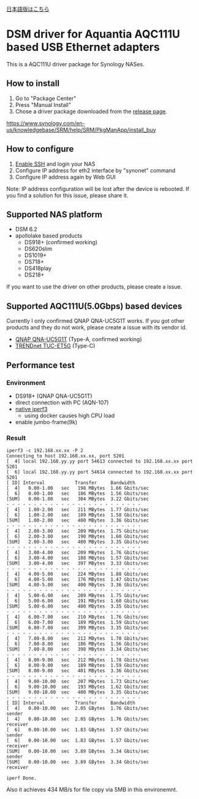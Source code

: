 [日本語版はこちら](readme.ja.md)

# DSM driver for Aquantia AQC111U based USB Ethernet adapters

This is a AQC111U driver package for Synology NASes.

## How to install

1. Go to "Package Center"
2. Press "Manual Install"
3. Chose a driver package downloaded from the [release page](https://github.com/bb-qq/aqc111/releases).

https://www.synology.com/en-us/knowledgebase/SRM/help/SRM/PkgManApp/install_buy

## How to configure

1. [Enable SSH](https://www.synology.com/en-us/knowledgebase/DSM/tutorial/General_Setup/How_to_login_to_DSM_with_root_permission_via_SSH_Telnet) and login your NAS
2. Configure IP address for eth2 interface by "synonet" command
3. Configure IP address again by Web GUI

Note: IP address configuration will be lost after the device is rebooted. If you find a solution for this issue, please share it.

## Supported NAS platform

* DSM 6.2
* apollolake based products
    * DS918+ (confirmed working)
    * DS620slim
    * DS1019+
    * DS718+
    * DS418play
    * DS218+

If you want to use the driver on other products, please create a issue.

## Supported AQC111U(5.0Gbps) based devices

Currently I only confirmed QNAP QNA-UC5G1T works. If you got other products and they do not work, please create a issue with its vendor id.

* [QNAP QNA-UC5G1T](https://amzn.to/2A2aI1e) (Type-A, confirmed working)
* [TRENDnet TUC-ET5G](https://amzn.to/314DASp) (Type-C)

## Performance test

### Environment
* DS918+ (QNAP QNA-UC5G1T)
* direct connection with PC (AQN-107)
* [native iperf3](http://www.jadahl.com/iperf-arp-scan/DSM_6.2/)
    * using docker causes high CPU load
* enable jumbo-frame(9k)

### Result
````
iperf3 -c 192.168.xx.xx -P 2
Connecting to host 192.168.xx.xx, port 5201
[  4] local 192.168.yy.yy port 54613 connected to 192.168.xx.xx port 5201
[  6] local 192.168.yy.yy port 54614 connected to 192.168.xx.xx port 5201
[ ID] Interval           Transfer     Bandwidth
[  4]   0.00-1.00   sec   198 MBytes  1.66 Gbits/sec
[  6]   0.00-1.00   sec   186 MBytes  1.56 Gbits/sec
[SUM]   0.00-1.00   sec   384 MBytes  3.22 Gbits/sec
- - - - - - - - - - - - - - - - - - - - - - - - -
[  4]   1.00-2.00   sec   211 MBytes  1.77 Gbits/sec
[  6]   1.00-2.00   sec   189 MBytes  1.58 Gbits/sec
[SUM]   1.00-2.00   sec   400 MBytes  3.36 Gbits/sec
- - - - - - - - - - - - - - - - - - - - - - - - -
[  4]   2.00-3.00   sec   209 MBytes  1.75 Gbits/sec
[  6]   2.00-3.00   sec   190 MBytes  1.60 Gbits/sec
[SUM]   2.00-3.00   sec   400 MBytes  3.35 Gbits/sec
- - - - - - - - - - - - - - - - - - - - - - - - -
[  4]   3.00-4.00   sec   209 MBytes  1.76 Gbits/sec
[  6]   3.00-4.00   sec   188 MBytes  1.57 Gbits/sec
[SUM]   3.00-4.00   sec   397 MBytes  3.33 Gbits/sec
- - - - - - - - - - - - - - - - - - - - - - - - -
[  4]   4.00-5.00   sec   224 MBytes  1.88 Gbits/sec
[  6]   4.00-5.00   sec   176 MBytes  1.47 Gbits/sec
[SUM]   4.00-5.00   sec   400 MBytes  3.36 Gbits/sec
- - - - - - - - - - - - - - - - - - - - - - - - -
[  4]   5.00-6.00   sec   209 MBytes  1.75 Gbits/sec
[  6]   5.00-6.00   sec   191 MBytes  1.60 Gbits/sec
[SUM]   5.00-6.00   sec   400 MBytes  3.35 Gbits/sec
- - - - - - - - - - - - - - - - - - - - - - - - -
[  4]   6.00-7.00   sec   210 MBytes  1.76 Gbits/sec
[  6]   6.00-7.00   sec   189 MBytes  1.59 Gbits/sec
[SUM]   6.00-7.00   sec   399 MBytes  3.35 Gbits/sec
- - - - - - - - - - - - - - - - - - - - - - - - -
[  4]   7.00-8.00   sec   212 MBytes  1.78 Gbits/sec
[  6]   7.00-8.00   sec   186 MBytes  1.56 Gbits/sec
[SUM]   7.00-8.00   sec   398 MBytes  3.34 Gbits/sec
- - - - - - - - - - - - - - - - - - - - - - - - -
[  4]   8.00-9.00   sec   212 MBytes  1.78 Gbits/sec
[  6]   8.00-9.00   sec   189 MBytes  1.59 Gbits/sec
[SUM]   8.00-9.00   sec   401 MBytes  3.36 Gbits/sec
- - - - - - - - - - - - - - - - - - - - - - - - -
[  4]   9.00-10.00  sec   207 MBytes  1.73 Gbits/sec
[  6]   9.00-10.00  sec   193 MBytes  1.62 Gbits/sec
[SUM]   9.00-10.00  sec   400 MBytes  3.35 Gbits/sec
- - - - - - - - - - - - - - - - - - - - - - - - -
[ ID] Interval           Transfer     Bandwidth
[  4]   0.00-10.00  sec  2.05 GBytes  1.76 Gbits/sec                  sender
[  4]   0.00-10.00  sec  2.05 GBytes  1.76 Gbits/sec                  receiver
[  6]   0.00-10.00  sec  1.83 GBytes  1.57 Gbits/sec                  sender
[  6]   0.00-10.00  sec  1.83 GBytes  1.57 Gbits/sec                  receiver
[SUM]   0.00-10.00  sec  3.89 GBytes  3.34 Gbits/sec                  sender
[SUM]   0.00-10.00  sec  3.89 GBytes  3.34 Gbits/sec                  receiver

iperf Done.
````

Also it achieves 434 MB/s for file copy via SMB in this environemnt.
